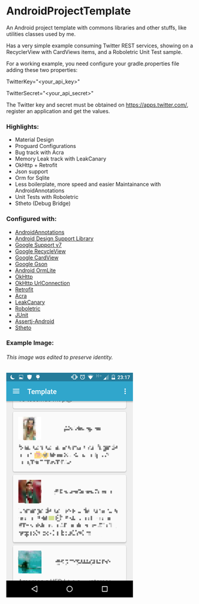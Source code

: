 # AndroidProjectTemplate

An Android project template with commons libraries and other stuffs, like utilities classes used by me.

Has a very simple example consuming Twitter REST services, showing on a RecyclerView with CardViews items,
and a Roboletric Unit Test sample.

For a working example, you need configure your gradle.properties file adding these two properties:


TwitterKey="<your_api_key>"

TwitterSecret="<your_api_secret>"


The Twitter key and secret must be obtained on <https://apps.twitter.com/>, register an application
and get the values.

### Highlights:

- Material Design
- Proguard Configurations
- Bug track with Acra
- Memory Leak track with LeakCanary
- OkHttp + Retrofit
- Json support
- Orm for Sqlite
- Less boilerplate, more speed and easier Maintainance with AndroidAnnotations
- Unit Tests with Roboletric
- Stheto (Debug Bridge)

### Configured with:

- [AndroidAnnotations](http://androidannotations.org/)
- [Android Design Support Library](http://developer.android.com/tools/support-library/index.html)
- [Google Support v7](http://developer.android.com/tools/support-library/index.html)
- [Google RecycleView](http://developer.android.com/tools/support-library/index.html)
- [Google CardView](http://developer.android.com/tools/support-library/index.html)
- [Google Gson](https://github.com/google/gson)
- [Android OrmLite](https://github.com/j256/ormlite-android)
- [OkHttp](http://square.github.io/okhttp/)
- [OkHttp UrlConnection](http://square.github.io/okhttp/)
- [Retrofit](http://square.github.io/retrofit/)
- [Acra](http://www.acra.ch/)
- [LeakCanary](https://github.com/square/leakcanary)
- [Roboletric](http://robolectric.org/)
- [JUnit](http://junit.org/)
- [Assertj-Android](http://square.github.io/assertj-android/)
- [Stheto](http://facebook.github.io/stetho/)

### Example Image:

###### This image was edited to preserve identity.

<img src="./example.png" width="338" height="600"></img>